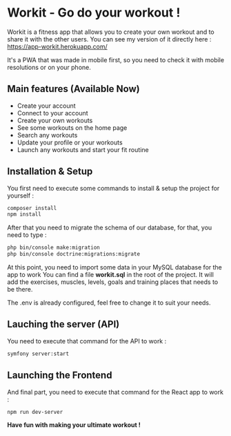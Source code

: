 # Workit - Go do your workout !

Workit is a fitness app that allows you to create your own workout and to share it with the other users.
You can see my version of it directly here : https://app-workit.herokuapp.com/

It's a PWA that was made in mobile first, so you need to check it with mobile resolutions or on your phone.

## Main features (Available Now)

- Create your account
- Connect to your account
- Create your own workouts
- See some workouts on the home page
- Search any workouts
- Update your profile or your workouts
- Launch any workouts and start your fit routine

## Installation & Setup

You first need to execute some commands to install & setup the project for yourself :

```bash
composer install
npm install
```

After that you need to migrate the schema of our database, for that, you need to type :

```bash
php bin/console make:migration
php bin/console doctrine:migrations:migrate
```

At this point, you need to import some data in your MySQL database for the app to work
You can find a file **workit.sql** in the root of the project.
It will add the exercises, muscles, levels, goals and training places that needs to be there.

The .env is already configured, feel free to change it to suit your needs.

## Lauching the server (API)

You need to execute that command for the API to work :

```bash
symfony server:start
```

## Launching the Frontend

And final part, you need to execute that command for the React app to work :

```bash
npm run dev-server
```

**Have fun with making your ultimate workout !**
